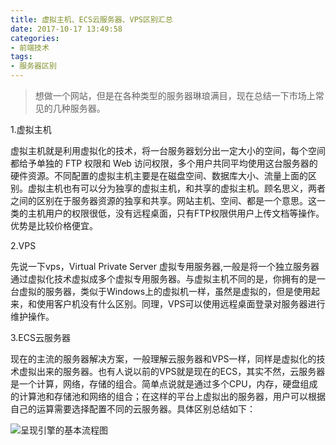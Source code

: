 ```yaml
---
title: 虚拟主机、ECS云服务器、VPS区别汇总
date: 2017-10-17 13:49:58
categories:
- 前端技术
tags: 
- 服务器区别
---
```


> 想做一个网站，但是在各种类型的服务器琳琅满目，现在总结一下市场上常见的几种服务器。

<!-- more -->
1.虚拟主机

虚拟主机就是利用虚拟化的技术，将一台服务器划分出一定大小的空间，每个空间都给予单独的 FTP 权限和 Web 访问权限，多个用户共同平均使用这台服务器的硬件资源。不同配置的虚拟主机主要是在磁盘空间、数据库大小、流量上面的区别。虚拟主机也有可以分为独享的虚拟主机，和共享的虚拟主机。顾名思义，两者之间的区别在于服务器资源的独享和共享。网站主机、空间、都是一个意思。这一类的主机用户的权限很低，没有远程桌面，只有FTP权限供用户上传文档等操作。优势是比较价格便宜。

2.VPS

先说一下vps，Virtual Private Server 虚拟专用服务器,一般是将一个独立服务器通过虚拟化技术虚拟成多个虚拟专用服务器。与虚拟主机不同的是，你拥有的是一台虚拟的服务器，类似于Windows上的虚拟机一样，虽然是虚拟的，但是使用起来，和使用客户机没有什么区别。同理，VPS可以使用远程桌面登录对服务器进行维护操作。

 

3.ECS云服务器

现在的主流的服务器解决方案，一般理解云服务器和VPS一样，同样是虚拟化的技术虚拟出来的服务器。也有人说以前的VPS就是现在的ECS，其实不然，云服务器是一个计算，网络，存储的组合。简单点说就是通过多个CPU，内存，硬盘组成的计算池和存储池和网络的组合；在这样的平台上虚拟出的服务器，用户可以根据自己的运算需要选择配置不同的云服务器。具体区别总结如下：

![呈现引擎的基本流程图](/img/VPS&ECS.png)



